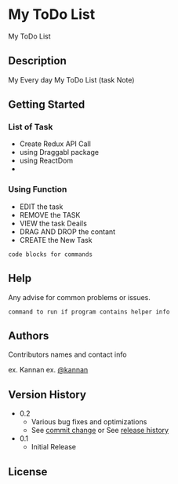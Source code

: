 # My ToDo List

My ToDo List

## Description

My Every day My ToDo List (task Note)

## Getting Started



### List of Task

* Create Redux  API Call
* using Draggabl package
* using ReactDom
* 

### Using Function

* EDIT the task
* REMOVE the TASK
* VIEW the task Deails
* DRAG AND DROP  the contant
* CREATE the New Task

```
code blocks for commands
```

## Help

Any advise for common problems or issues.
```
command to run if program contains helper info
```

## Authors

Contributors names and contact info

ex. Kannan
ex. [@kannan](kannan11071985@gmail.com)

## Version History

* 0.2
    * Various bug fixes and optimizations
    * See [commit change]() or See [release history]()
* 0.1
    * Initial Release

## License



